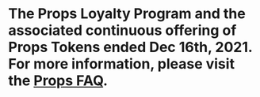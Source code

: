 # The Props Loyalty Program and the associated continuous offering of Props Tokens ended Dec 16th, 2021.  For more information, please visit the [Props FAQ](http://props.xyz/faq).
